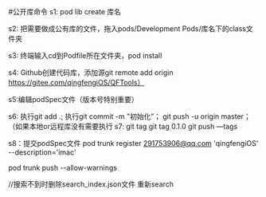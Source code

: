 #公开库命令
s1:
pod lib create 库名 

s2:
把需要做成公有库的文件，拖入pods/Development Pods/库名下的class文件夹

s3:
终端输入cd到Podfile所在文件夹，pod install

s4:
Github创建代码库，添加源git remote add origin https://gitee.com/qingfengiOS/QFTools）

s5:编辑podSpec文件（版本号特别重要）

s6:
 执行git add .;
执行git commit -m "初始化”；
git push -u origin master；（如果本地or远程库没有需要执行
s7:
git tag    git tag 0.1.0  git push —tags

s8：提交podSpec文件
pod trunk register 291753906@qq.com 'qingfengiOS' --description='imac'

pod trunk push --allow-warnings

//搜索不到时删除search_index.json文件 重新search
